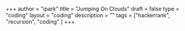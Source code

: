 +++
author = "ipark"
title = "Jumping On Clouds"
draft =  false
type = "coding"
layout = "coding"
description = ""
tags = ["hackerrank", "recursion", "coding"
]
+++
<script src="https://gist.github.com/ipark-CS/302fb28997d0e51277a98e64c343d1bb.js"></script>
